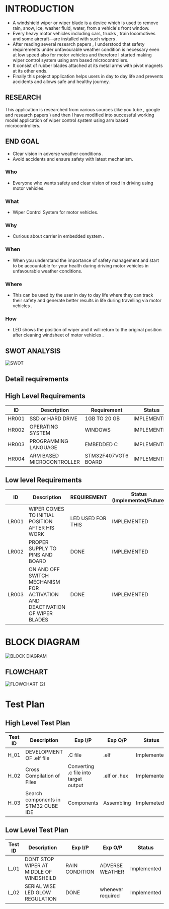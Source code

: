 # INTRODUCTION
- A windshield wiper or wiper blade is a device which is used to remove rain, snow, ice, washer fluid, water, from a vehicle's front window. 
- Every heavy  motor vehicles including cars, trucks , train locomotives and some aircraft—are installed  with such wipers .
- After reading several research papers , I understood that safety requirements under unfavourable weather condition is necessary even at low speed also for motor vehicles and therefore I started making wiper control system using arm based microcontrollers. 
- It consist of rubber blades attached at its metal arms with pivot magnets at its other ends.
- Finally this project application helps users in day to day life and prevents accidents and allows safe and healthy journey.

## RESEARCH
This application is researched from various sources (like you tube , google and research papers ) and then I have modified into successful working model application of wiper control system using arm based microcontrollers. 

## END GOAL
- Clear vision in adverse weather conditions .
- Avoid accidents and ensure safety with latest mechanism.

### Who
-   Everyone who wants safety and clear vision of road in driving using motor vehicles.
### What
-   Wiper Control System for motor vehicles.
### Why
-   Curious about carrier in embedded system . 
### When 
-   When you understand the importance of safety management and start to be accountable for your health during driving motor vehicles in unfavourable weather conditions.
### Where
-   This can be  used by the user in day to day life where they can track their safety and  generate better results in life during travelling via motor vehicles  .
### How
-   LED shows the position of wiper and it will return to the original position after cleaning windsheet of motor vehicles  .
## SWOT ANALYSIS
![SWOT](https://user-images.githubusercontent.com/101577287/167350083-a490665c-2697-474b-aea1-3fe3871a6fb4.png)
## Detail requirements
## High Level Requirements
| ID | Description | Requirement | Status | 
| ----- | ----- | ------- | ---------|
| HR001 | SSD or HARD DRIVE  | 1GB TO 20 GB | IMPLEMENTED | 
| HR002 | OPERATING SYSTEM  | WINDOWS |  IMPLEMENTED  |
| HR003 | PROGRAMMING LANGUAGE | EMBEDDED C |  IMPLEMENTED  |
| HR004 | ARM BASED MICROCONTROLLER | STM32F407VGT6 BOARD  |  IMPLEMENTED  |
## Low level Requirements
| ID | Description | REQUIREMENT | Status (Implemented/Future) |
| ------ | --------- | ------ | ----- |
| LR001 | WIPER COMES TO INITIAL POSITION AFTER HIS WORK | LED USED FOR THIS |  IMPLEMENTED  |
| LR002 | PROPER SUPPLY TO PINS AND BOARD | DONE |  IMPLEMENTED |
| LR003 | ON AND OFF SWITCH MECHANISM FOR ACTIVATION AND DEACTIVATION OF WIPER BLADES  | DONE  | IMPLEMENTED |
# BLOCK DIAGRAM
![BLOCK DIAGRAM](https://user-images.githubusercontent.com/101577287/167358640-8543dc2b-6fd4-4d27-9797-004e5d80bb1b.png)
## FLOWCHART
![FLOWCHART (2)](https://user-images.githubusercontent.com/101577287/167533935-eecad978-818a-4b38-9f5e-a8c9ce945f75.png)

# Test Plan
## High Level Test Plan

| Test ID| Description | Exp I/P | Exp O/P | Status |
| -------| ----------- | ------- | ------- | ------ |
| H_01 | DEVELOPMENT OF .elf file    | .C file | .elf| Implemented |
| H_02 | Cross Compilation of Files  | Converting .c file into target output | .elf or .hex   | Implemented |
| H_03 | Search components in STM32 CUBE IDE |  Components  | Assembling     | Implemeted  |

## Low Level Test Plan

| Test ID| Description | Exp I/P | Exp O/P | Status |
| -------| ----------- | ------- | ------- | ------ |
| L_01 | DONT STOP WIPER AT MIDDLE OF WINDSHEILD  | RAIN CONDITION | ADVERSE WEATHER | Implemented |
| L_02 | SERIAL WISE LED GLOW REGULATION | DONE | whenever required | Implemented |


